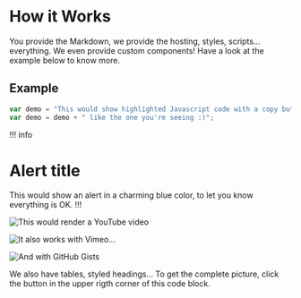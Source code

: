 # How it Works

You provide the Markdown, we provide the hosting, styles, scripts... everything.
We even provide custom components!
Have a look at the example below to know more.

## Example

``` javascript
var demo = "This would show highlighted Javascript code with a copy button,";
var demo = demo + " like the one you're seeing :)";
```

!!! info
# Alert title
This would show an alert in a charming blue color, to let you know everything is OK.
!!!

![This would render a YouTube video](https://www.youtube.com/watch?v=dQw4w9WgXcQ)

![It also works with Vimeo...](https://vimeo.com/51896917)

![And with GitHub Gists](https://gist.github.com/m1guelpf/0a6d0853cff77e77356e6b9b9e52a41d)

We also have tables, styled headings...
To get the complete picture, click the button in the upper rigth corner of this code block.
